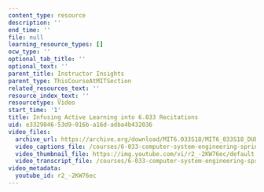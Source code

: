 ```yaml
---
content_type: resource
description: ''
end_time: ''
file: null
learning_resource_types: []
ocw_type: ''
optional_tab_title: ''
optional_text: ''
parent_title: Instructor Insights
parent_type: ThisCourseAtMITSection
related_resources_text: ''
resource_index_text: ''
resourcetype: Video
start_time: '1'
title: Infusing Active Learning into 6.033 Recitations
uid: e3329846-53d9-016b-a16d-adba4b432036
video_files:
  archive_url: https://archive.org/download/MIT6.033S18/MIT6_033S18_DUET_Lecture_300k.mp4
  video_captions_file: /courses/6-033-computer-system-engineering-spring-2018/2b22f0394b71569eb9d47f66efc2d366_r2_-2KW76ec.vtt
  video_thumbnail_file: https://img.youtube.com/vi/r2_-2KW76ec/default.jpg
  video_transcript_file: /courses/6-033-computer-system-engineering-spring-2018/953166c641bf9f95d6f0fd2ddc934bf5_r2_-2KW76ec.pdf
video_metadata:
  youtube_id: r2_-2KW76ec
---
```

